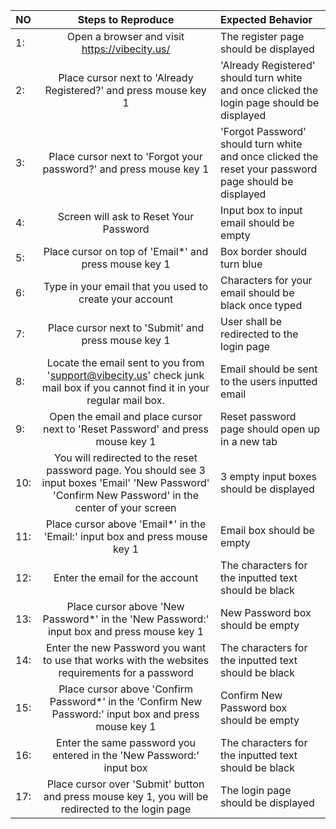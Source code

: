 | **NO** | **Steps to Reproduce** |**Expected Behavior**|
|------  |:----------------------:|:--------------------|
|1:      |Open a browser and visit https://vibecity.us/| The register page should be displayed|
|2:      |Place cursor next to 'Already Registered?' and press mouse key 1| 'Already Registered' should turn white and once clicked the login page should be displayed|
|3:      |Place cursor next to 'Forgot your password?' and press mouse key 1|'Forgot Password' should turn white and once clicked the reset your password page should be displayed
|4:      |Screen will ask to Reset Your Password|Input box to input email should be empty|
|5:      |Place cursor on top of 'Email*' and press mouse key 1|Box border should turn blue|
|6:      |Type in your email that you used to create your account|Characters for your email should be black once typed|
|7:      |Place cursor next to 'Submit' and press mouse key 1|User shall be redirected to the login page|
|8:      |Locate the email sent to you from 'support@vibecity.us' check junk mail box if you cannot find it in your regular mail box.|Email should be sent to the users inputted email|
|9:      |Open the email and place cursor next to 'Reset Password' and press mouse key 1|Reset password page should open up in a new tab|
|10:     |You will redirected to the reset password page. You should see 3 input boxes 'Email' 'New Password' 'Confirm New Password' in the center of your screen|3 empty input boxes should be displayed|
|11:     |Place cursor above 'Email*' in the 'Email:' input box and press mouse key 1|Email box should be empty|
|12:     |Enter the email for the account|The characters for the inputted text should be black|
|13:     |Place cursor above 'New Password*' in the 'New Password:' input box and press mouse key 1|New Password box should be empty|
|14:     |Enter the new Password you want to use that works with the websites requirements for a password|The characters for the inputted text should be black|
|15:     |Place cursor above 'Confirm Password*' in the 'Confirm New Password:' input box and press mouse key 1| Confirm New Password box should be empty
|16:     |Enter the same password you entered in the 'New Password:' input box|The characters for the inputted text should be black|
|17:     |Place cursor over 'Submit' button and press mouse key 1, you will be redirected to the login page|The login page should be displayed|

